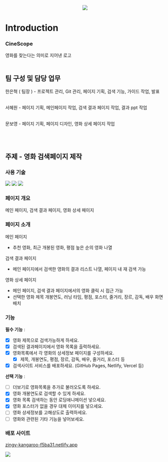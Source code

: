 <p align=center>
    <img src="https://capsule-render.vercel.app/api?type=waving&color=1572B6&height=270&section=header&text=CineScope&fontSize=70&animation=fadeIn&fontAlignY=35&desc=EST Project2 - Team4&descAlignY=55&descAlign=62"/>
</p>

# Introduction

### CineScope
영화를 찾는다는 의미로 지어낸 로고
<br/><br/>

## 팀 구성 및 담당 업무

한은혁 ( 팀장 ) - 프로젝트 관리, Git 관리, 페이지 기획, 검색 기능, 가이드 작업, 발표
<br/><br/>

서혜원 - 페이지 기획, 메인페이지 작업, 검색 결과 페이지 작업, 결과 ppt 작업
<br/><br/>

문보영 - 페이지 기획, 페이지 디자인, 영화 상세 페이지 작업

<br/><br/>

## 주제 - 영화 검색페이지 제작

### 사용 기술
<img src="https://img.shields.io/badge/HTML5-E34F26?style=for-the-badge&logo=html5&logoColor=white" /> 
<img src="https://img.shields.io/badge/Tailwind_CSS-38B2AC?style=for-the-badge&logo=tailwind-css&logoColor=white" />
<img src="https://img.shields.io/badge/JavaScript-F7DF1E?style=for-the-badge&logo=JavaScript&logoColor=white" />

### 페이지 개요
메인 페이지, 검색 결과 페이지, 영화 상세 페이지

### 페이지 소개
메인 페이지
- 추천 영화, 최근 개봉된 영화, 평점 높은 순의 영화 나열

검색 결과 페이지
- 메인 페이지에서 검색한 영화의 결과 리스트 나열, 페이지 내 재 검색 가능

영화 상세 페이지
- 메인 페이지, 검색 결과 페이지에서의 영화 클릭 시 접근 가능
- 선택한 영화 제목 개봉연도, 러닝 타임, 평점, 포스터, 줄거리, 장르, 감독, 배우 화면 배치

### 기능
**필수 기능** :

- [x]  영화 제목으로 검색가능하게 하세요.
- [x]  검색된 결과페이지에서 영화 목록을 출력하세요.
- [x]  영화목록에서 각 영화의 상세정보 페이지를 구성하세요.
    - [x]  제목, 개봉연도, 평점, 장르, 감독, 배우, 줄거리, 포스터 등
- [x]  검색사이트 서비스를 배포하세요. (GitHub Pages, Netlify, Vercel 등)

**선택 기능** :

- [ ]  더보기로 영화목록을 추가로 불러오도록 하세요.
- [x]  영화 개봉연도로 검색할 수 있게 하세요.
- [x]  영화 목록 검색하는 동안 로딩애니메이션 넣으세요.
- [x]  영화 포스터가 없을 경우 대체 이미지를 넣으세요.
- [ ]  영화 상세정보를 고해상도로 출력하세요.
- [ ]  영화와 관련된 기타 기능을 넣어보세요.

### 배포 사이트
[zingy-kangaroo-f5ba31.netlify.app](zingy-kangaroo-f5ba31.netlify.app)

<img src="https://capsule-render.vercel.app/api?type=waving&color=1572B6&height=150&section=footer" />
